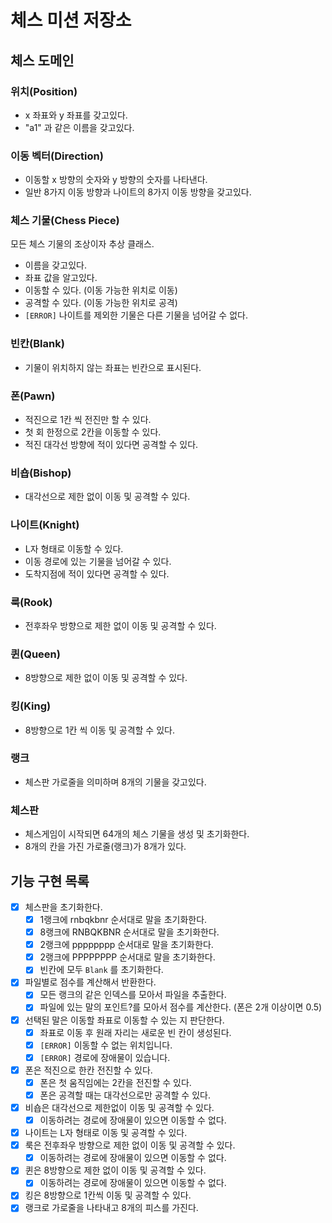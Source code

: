 # 체스 미션 저장소

## 체스 도메인

### 위치(Position)

- x 좌표와 y 좌표를 갖고있다.
- "a1" 과 같은 이름을 갖고있다.

### 이동 벡터(Direction)

- 이동할 x 방향의 숫자와 y 방향의 숫자를 나타낸다.
- 일반 8가지 이동 방향과 나이트의 8가지 이동 방향을 갖고있다.

### 체스 기물(Chess Piece)

모든 체스 기물의 조상이자 추상 클래스.

- 이름을 갖고있다.
- 좌표 값을 알고있다.
- 이동할 수 있다. (이동 가능한 위치로 이동)
- 공격할 수 있다. (이동 가능한 위치로 공격)
- `[ERROR]` 나이트를 제외한 기물은 다른 기물을 넘어갈 수 없다.

### 빈칸(Blank)

- 기물이 위치하지 않는 좌표는 빈칸으로 표시된다.

### 폰(Pawn)

- 적진으로 1칸 씩 전진만 할 수 있다.
- 첫 회 한정으로 2칸을 이동할 수 있다.
- 적진 대각선 방향에 적이 있다면 공격할 수 있다.

### 비숍(Bishop)

- 대각선으로 제한 없이 이동 및 공격할 수 있다.

### 나이트(Knight)

- L자 형태로 이동할 수 있다.
- 이동 경로에 있는 기물을 넘어갈 수 있다.
- 도착지점에 적이 있다면 공격할 수 있다.

### 룩(Rook)

- 전후좌우 방향으로 제한 없이 이동 및 공격할 수 있다.

### 퀸(Queen)

- 8방향으로 제한 없이 이동 및 공격할 수 있다.

### 킹(King)

- 8방향으로 1칸 씩 이동 및 공격할 수 있다.

### 랭크

- 체스판 가로줄을 의미하며 8개의 기물을 갖고있다.

### 체스판

- 체스게임이 시작되면 64개의 체스 기물을 생성 및 초기화한다.
- 8개의 칸을 가진 가로줄(랭크)가 8개가 있다.

## 기능 구현 목록

- [x]  체스판을 초기화한다.
    - [x]  1랭크에 rnbqkbnr 순서대로 말을 초기화한다.
    - [x]  8랭크에 RNBQKBNR 순서대로 말을 초기화한다.
    - [x]  2랭크에 pppppppp 순서대로 말을 초기화한다.
    - [x]  2랭크에 PPPPPPPP 순서대로 말을 초기화한다.
    - [x]  빈칸에 모두 `Blank` 를 초기화한다.
- [x]  파일별로 점수를 계산해서 반환한다.
    - [x]  모든 랭크의 같은 인덱스를 모아서 파일을 추출한다.
    - [x]  파일에 있는 말의 포인트?를 모아서 점수를 계산한다. (폰은 2개 이상이면 0.5)
- [x]  선택된 말은 이동할 좌표로 이동할 수 있는 지 판단한다.
    - [x]  좌표로 이동 후 원래 자리는 새로운 빈 칸이 생성된다.
    - [x]  `[ERROR]` 이동할 수 없는 위치입니다.
    - [x]  `[ERROR]` 경로에 장애물이 있습니다.
- [x]  폰은 적진으로 한칸 전진할 수 있다.
    - [x]  폰은 첫 움직임에는 2칸을 전진할 수 있다.
    - [x]  폰은 공격할 때는 대각선으로만 공격할 수 있다.
- [x]  비숍은 대각선으로 제한없이 이동 및 공격할 수 있다.
    - [x]  이동하려는 경로에 장애물이 있으면 이동할 수 없다.
- [x]  나이트는 L자 형태로 이동 및 공격할 수 있다.
- [x]  룩은 전후좌우 방향으로 제한 없이 이동 및 공격할 수 있다.
    - [x]  이동하려는 경로에 장애물이 있으면 이동할 수 없다.
- [x]  퀸은 8방향으로 제한 없이 이동 및 공격할 수 있다.
    - [x]  이동하려는 경로에 장애물이 있으면 이동할 수 없다.
- [x]  킹은 8방향으로 1칸씩 이동 및 공격할 수 있다.
- [x]  랭크로 가로줄을 나타내고 8개의 피스를 가진다.
